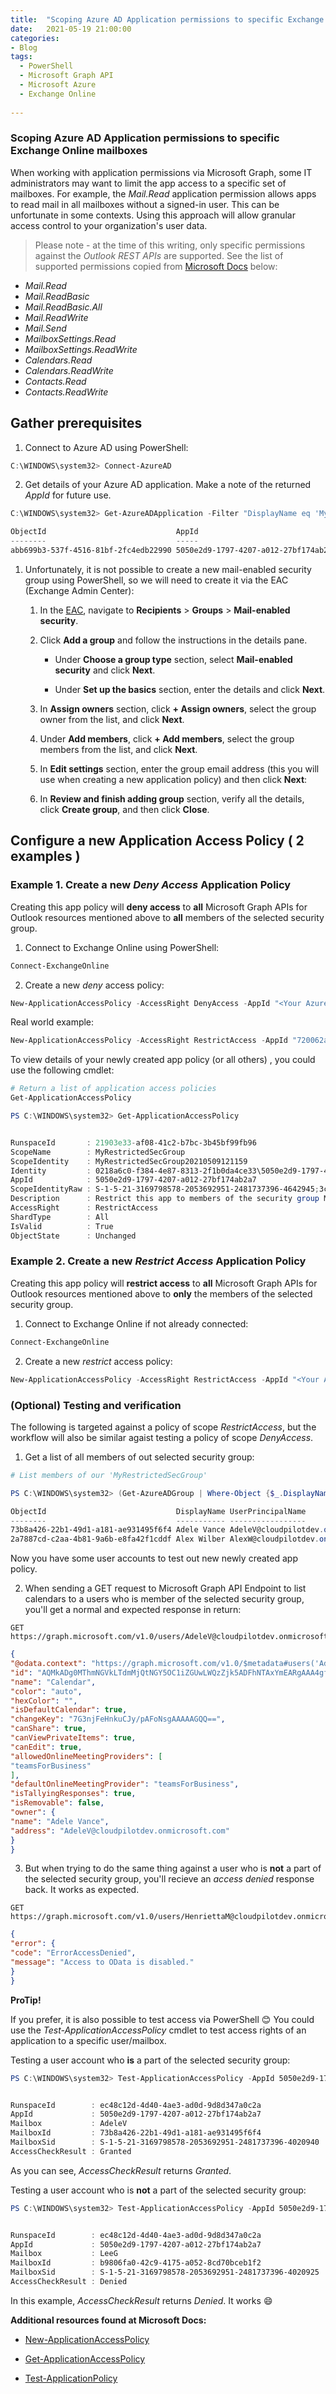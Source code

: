 ```yaml
---
title:  "Scoping Azure AD Application permissions to specific Exchange Online mailboxes"
date:   2021-05-19 21:00:00
categories: 
- Blog
tags:
  - PowerShell
  - Microsoft Graph API
  - Microsoft Azure
  - Exchange Online
  
---
```

### Scoping Azure AD Application permissions to specific Exchange Online mailboxes

When working with application permissions via Microsoft Graph, some IT administrators may want to limit the app access to a specific set of mailboxes. For example, the *Mail.Read* application permission allows apps to read mail in all mailboxes without a signed-in user. This can be unfortunate in some contexts. Using this approach will allow granular access control to your organization's user data. 

>Please note - at the time of this writing, only specific permissions against the *Outlook REST APIs* are supported. See the list of supported permissions copied from [Microsoft Docs](https://docs.microsoft.com/en-us/graph/auth-limit-mailbox-access) below:


-   *Mail.Read*
-   *Mail.ReadBasic*
-   *Mail.ReadBasic.All*
-   *Mail.ReadWrite*
-   *Mail.Send*
-   *MailboxSettings.Read*
-   *MailboxSettings.ReadWrite*
-   *Calendars.Read*
-   *Calendars.ReadWrite*
-   *Contacts.Read*
-   *Contacts.ReadWrite*


## Gather prerequisites

1. Connect to Azure AD using PowerShell:
```powershell
C:\WINDOWS\system32> Connect-AzureAD
```

2. Get details of your Azure AD application. Make a note of the returned *AppId* for future use.

````powershell
C:\WINDOWS\system32> Get-AzureADApplication -Filter "DisplayName eq 'MySampleApplication'"

ObjectId                             AppId                                DisplayName
--------                             -----                                -----------
abb699b3-537f-4516-81bf-2fc4edb22990 5050e2d9-1797-4207-a012-27bf174ab2a7 MySampleApplication

````

1. Unfortunately, it is not possible to create a new mail-enabled security group using PowerShell, so we will need to create it via the EAC (Exchange Admin Center):

	1.  In the  [EAC](https://admin.exchange.microsoft.com/), navigate to  **Recipients**  >  **Groups**  >  **Mail-enabled security**.
    
	2.  Click  **Add a group**  and follow the instructions in the details pane.
    
	    -   Under  **Choose a group type**  section, select  **Mail-enabled security**  and click  **Next**.
        
	    -   Under  **Set up the basics**  section, enter the details and click  **Next**.
        
	3.  In  **Assign owners**  section, click  **+ Assign owners**, select the group owner from the list, and click  **Next**.
    
	4.  Under  **Add members**, click  **+ Add members**, select the group members from the list, and click  **Next**.
    
	5.  In  **Edit settings**  section, enter the group email address (this you will use when creating a new application policy) and then click  **Next**:
        
	6.  In  **Review and finish adding group**  section, verify all the details, click  **Create group**, and then click  **Close**.


## Configure a new Application Access Policy ( 2 examples )

### Example 1. Create a new *Deny Access* Application Policy

Creating this app policy will **deny access** to **all** Microsoft Graph APIs for Outlook resources mentioned above to **all** members of the selected security group.

1. Connect to Exchange Online using PowerShell:

````powershell
Connect-ExchangeOnline
````

2. Create a new *deny* access policy:

````powershell
New-ApplicationAccessPolicy -AccessRight DenyAccess -AppId "<Your Azure AD Application Id>" -PolicyScopeGroupID "<Display Name of your mail-enabled security group>" -Description "<An appropriate description>"
````

Real world example:

````powershell
New-ApplicationAccessPolicy -AccessRight RestrictAccess -AppId "720062ad-3b7f-4e0a-85b3-2b2c1fce5a4c" -PolicyScopeGroupId "MyRestrictedSecGroup" -Description "Restrict this app to members of the security group MyRestrictedUsersGroup"
````

To view details of your newly created app policy (or all others) , you could use the following cmdlet:

````powershell
# Return a list of application access policies
Get-ApplicationAccessPolicy
````


````powershell
PS C:\WINDOWS\system32> Get-ApplicationAccessPolicy


RunspaceId       : 21903e33-af08-41c2-b7bc-3b45bf99fb96
ScopeName        : MyRestrictedSecGroup
ScopeIdentity    : MyRestrictedSecGroup20210509121159
Identity         : 0218a6c0-f384-4e87-8313-2f1b0da4ce33\5050e2d9-1797-4207-a012-27bf174ab2a7:S-1-5-21-3169798578-2053692951-2481737396-4642945;3c976d04-866b-40ce-8825-5fb08d71d9bd
AppId            : 5050e2d9-1797-4207-a012-27bf174ab2a7
ScopeIdentityRaw : S-1-5-21-3169798578-2053692951-2481737396-4642945;3c976d04-866b-40ce-8825-5fb08d71d9bd
Description      : Restrict this app to members of the security group MyRestrictedUsersGroup
AccessRight      : RestrictAccess
ShardType        : All
IsValid          : True
ObjectState      : Unchanged
````

### Example 2. Create a new *Restrict Access* Application Policy

Creating this app policy will **restrict access** to **all** Microsoft Graph APIs for Outlook resources mentioned above to **only** the members of the selected security group.

1. Connect to Exchange Online if not already connected:

````powershell
Connect-ExchangeOnline
````

2. Create a new *restrict* access policy:
````powershell
New-ApplicationAccessPolicy -AccessRight RestrictAccess -AppId "<Your Azure AD Application Id>" -PolicyScopeGroupID "<Display Name of your mail-enabled security group>" -Description "<An appropriate description>"
````

### (Optional) Testing and verification

The following is targeted against a policy of scope *RestrictAccess*, but the workflow will also be similar agaist testing a policy of scope *DenyAccess*.

1. Get a list of all members of out selected security group:

````powershell
# List members of our 'MyRestrictedSecGroup'

PS C:\WINDOWS\system32> (Get-AzureADGroup | Where-Object {$_.DisplayName -eq 'MyRestrictedSecGroup'}).ObjectId | Get-AzureADGroupMember

ObjectId                             DisplayName UserPrincipalName                    UserType
--------                             ----------- -----------------                    --------
73b8a426-22b1-49d1-a181-ae931495f6f4 Adele Vance AdeleV@cloudpilotdev.onmicrosoft.com Member
2a7887cd-c2aa-4b81-9a6b-e8fa42f1cddf Alex Wilber AlexW@cloudpilotdev.onmicrosoft.com  Member
````
Now you have some user accounts to test out new newly created app policy.

2. When sending a GET request to Microsoft Graph API Endpoint to list calendars to a users who is member of the selected security group, you'll get a normal and expected response in return:
````
GET https://graph.microsoft.com/v1.0/users/AdeleV@cloudpilotdev.onmicrosoft.com/calendar
````

````json
{
"@odata.context": "https://graph.microsoft.com/v1.0/$metadata#users('AdeleV%40cloudpilotdev.onmicrosoft.com')/calendar/$entity",
"id": "AQMkADg0MThmNGVkLTdmMjQtNGY5OC1iZGUwLWQzZjk5ADFhNTAxYmEARgAAA4gfPgDAnWtGvewW3CeyKRcHAOxt54xXh55Lgicv6QBaDbIAAAIBBgAAAOxt54xXh55Lgicv6QBaDbIAAAJyUgAAAA==",
"name": "Calendar",
"color": "auto",
"hexColor": "",
"isDefaultCalendar": true,
"changeKey": "7G3njFeHnkuCJy/pAFoNsgAAAAAGQQ==",
"canShare": true,
"canViewPrivateItems": true,
"canEdit": true,
"allowedOnlineMeetingProviders": [
"teamsForBusiness"
],
"defaultOnlineMeetingProvider": "teamsForBusiness",
"isTallyingResponses": true,
"isRemovable": false,
"owner": {
"name": "Adele Vance",
"address": "AdeleV@cloudpilotdev.onmicrosoft.com"
}
}
````
3. But when trying to do the same thing against a user who is **not** a part of the selected security group, you'll recieve an *access denied* response back. It works as expected.

````
GET https://graph.microsoft.com/v1.0/users/HenriettaM@cloudpilotdev.onmicrosoft.com/calendar
````


````json
{
"error": {
"code": "ErrorAccessDenied",
"message": "Access to OData is disabled."
}
}
````

**ProTip!**

If you prefer, it is also possible to test access via PowerShell :blush:
You could use the *Test-ApplicationAccessPolicy* cmdlet to test access rights of an application to a specific user/mailbox.

Testing a user account who **is** a part of the selected security group:

````powershell
PS C:\WINDOWS\system32> Test-ApplicationAccessPolicy -AppId 5050e2d9-1797-4207-a012-27bf174ab2a7 -Identity AdeleV@cloudpilotdev.onmicrosoft.com


RunspaceId        : ec48c12d-4d40-4ae3-ad0d-9d8d347a0c2a
AppId             : 5050e2d9-1797-4207-a012-27bf174ab2a7
Mailbox           : AdeleV
MailboxId         : 73b8a426-22b1-49d1-a181-ae931495f6f4
MailboxSid        : S-1-5-21-3169798578-2053692951-2481737396-4020940
AccessCheckResult : Granted
````
As you can see, *AccessCheckResult* returns *Granted*.

Testing a user account who is **not** a part of the selected security group:

````powershell
PS C:\WINDOWS\system32> Test-ApplicationAccessPolicy -AppId 5050e2d9-1797-4207-a012-27bf174ab2a7 -Identity LeeG@cloudpilotdev.onmicrosoft.com


RunspaceId        : ec48c12d-4d40-4ae3-ad0d-9d8d347a0c2a
AppId             : 5050e2d9-1797-4207-a012-27bf174ab2a7
Mailbox           : LeeG
MailboxId         : b9806fa0-42c9-4175-a052-8cd70bceb1f2
MailboxSid        : S-1-5-21-3169798578-2053692951-2481737396-4020925
AccessCheckResult : Denied
````

In this example, *AccessCheckResult* returns *Denied*. It works :smile:


**Additional resources found at Microsoft Docs:**

 - [New-ApplicationAccessPolicy](https://docs.microsoft.com/en-us/powershell/module/exchange/new-applicationaccesspolicy?view=exchange-ps)
   
 - [Get-ApplicationAccessPolicy](https://docs.microsoft.com/en-us/powershell/module/exchange/get-applicationaccesspolicy?view=exchange-ps)
   
  - [Test-ApplicationPolicy](https://docs.microsoft.com/en-us/powershell/module/exchange/test-applicationaccesspolicy?view=exchange-ps)



  
